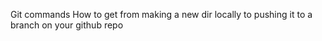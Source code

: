 Git commands
How to get from making a new dir locally to pushing it to a branch on your github repo 



